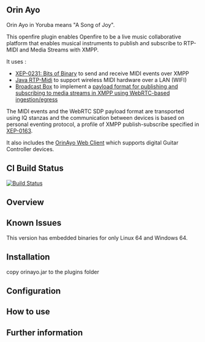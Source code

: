 ## Orin Ayo
Orin Ayo in Yoruba means "A Song of Joy". 

This openfire plugin enables Openfire to be a live music collaborative platform that enables musical instruments to publish and subscribe to RTP-MIDI and Media Streams with XMPP. 

It uses :
- [XEP-0231: Bits of Binary](https://xmpp.org/extensions/xep-0231.html) to send and receive MIDI events over XMPP
- [Java RTP-Midi](https://github.com/LeovR/rtp-midi) to support wireless MIDI hardware over a LAN (WIFI)
- [Broadcast Box](https://github.com/Glimesh/broadcast-box) to implement a [payload format for publishing and subscribing to media streams in XMPP using WebRTC-based ingestion/egress](https://igniterealtime.github.io/openfire-orinayo-plugin/xep)

The MIDI events and the WebRTC SDP payload format are transported using IQ stanzas and the communication between devices is based on personal eventing protocol, a profile of XMPP publish-subscribe specified in [XEP-0163](https://xmpp.org/extensions/xep-0163.html).

It also includes the [OrinAyo Web Client](https://github.com/Jus-Be/orin-ayo) which supports digital Guitar Controller devices.

## CI Build Status

[![Build Status](https://github.com/igniterealtime/openfire-orinayo-plugin/workflows/Java%20CI/badge.svg)](https://github.com/igniterealtime/openfire-orinayo-plugin/actions)

## Overview

## Known Issues

This version has embedded binaries for only Linux 64 and Windows 64.

## Installation

copy orinayo.jar to the plugins folder

## Configuration


## How to use

## Further information




